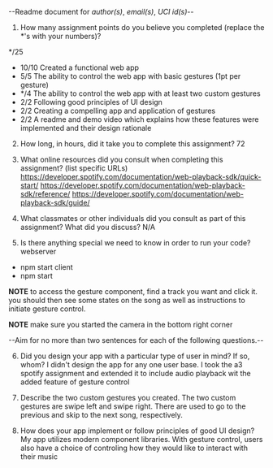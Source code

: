 --Readme document for *author(s)*, *email(s)*, *UCI id(s)*--

1. How many assignment points do you believe you completed (replace the *'s with your numbers)?

*/25
- 10/10 Created a functional web app
- 5/5 The ability to control the web app with basic gestures (1pt per gesture)
- */4 The ability to control the web app with at least two custom gestures
- 2/2 Following good principles of UI design
- 2/2 Creating a compelling app and application of gestures
- 2/2 A readme and demo video which explains how these features were implemented and their design rationale

2. How long, in hours, did it take you to complete this assignment?
72


3. What online resources did you consult when completing this assignment? (list specific URLs)
https://developer.spotify.com/documentation/web-playback-sdk/quick-start/
https://developer.spotify.com/documentation/web-playback-sdk/reference/
https://developer.spotify.com/documentation/web-playback-sdk/guide/


4. What classmates or other individuals did you consult as part of this assignment? What did you discuss?
N/A


5. Is there anything special we need to know in order to run your code?
webserver
- npm start
client
- npm start

**NOTE** to access the gesture component, find a track you want and click it.
you should then see some states on the song as well as instructions to initiate
gesture control.

**NOTE** make sure you started the camera in the bottom right corner


--Aim for no more than two sentences for each of the following questions.--


6. Did you design your app with a particular type of user in mind? If so, whom?
I didn't design the app for any one user base. I took the a3 spotify assignment
and extended it to include audio playback wit the added feature of gesture control

7. Describe the two custom gestures you created.
The two custom gestures are swipe left and swipe right. There are used to go to the previous
and skip to the next song, respectively.

8. How does your app implement or follow principles of good UI design?
My app utilizes modern component libraries. With gesture control, users also have
a choice of controling how they would like to interact with their music